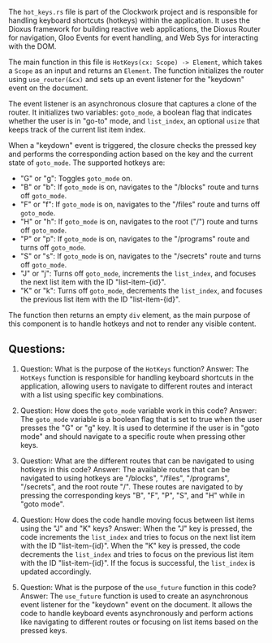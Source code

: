 The `hot_keys.rs` file is part of the Clockwork project and is responsible for handling keyboard shortcuts (hotkeys) within the application. It uses the Dioxus framework for building reactive web applications, the Dioxus Router for navigation, Gloo Events for event handling, and Web Sys for interacting with the DOM.

The main function in this file is `HotKeys(cx: Scope) -> Element`, which takes a `Scope` as an input and returns an `Element`. The function initializes the router using `use_router(&cx)` and sets up an event listener for the "keydown" event on the document.

The event listener is an asynchronous closure that captures a clone of the router. It initializes two variables: `goto_mode`, a boolean flag that indicates whether the user is in "go-to" mode, and `list_index`, an optional `usize` that keeps track of the current list item index.

When a "keydown" event is triggered, the closure checks the pressed key and performs the corresponding action based on the key and the current state of `goto_mode`. The supported hotkeys are:

- "G" or "g": Toggles `goto_mode` on.
- "B" or "b": If `goto_mode` is on, navigates to the "/blocks" route and turns off `goto_mode`.
- "F" or "f": If `goto_mode` is on, navigates to the "/files" route and turns off `goto_mode`.
- "H" or "h": If `goto_mode` is on, navigates to the root ("/") route and turns off `goto_mode`.
- "P" or "p": If `goto_mode` is on, navigates to the "/programs" route and turns off `goto_mode`.
- "S" or "s": If `goto_mode` is on, navigates to the "/secrets" route and turns off `goto_mode`.
- "J" or "j": Turns off `goto_mode`, increments the `list_index`, and focuses the next list item with the ID "list-item-{id}".
- "K" or "k": Turns off `goto_mode`, decrements the `list_index`, and focuses the previous list item with the ID "list-item-{id}".

The function then returns an empty `div` element, as the main purpose of this component is to handle hotkeys and not to render any visible content.
## Questions: 
 1. Question: What is the purpose of the `HotKeys` function?
   Answer: The `HotKeys` function is responsible for handling keyboard shortcuts in the application, allowing users to navigate to different routes and interact with a list using specific key combinations.

2. Question: How does the `goto_mode` variable work in this code?
   Answer: The `goto_mode` variable is a boolean flag that is set to true when the user presses the "G" or "g" key. It is used to determine if the user is in "goto mode" and should navigate to a specific route when pressing other keys.

3. Question: What are the different routes that can be navigated to using hotkeys in this code?
   Answer: The available routes that can be navigated to using hotkeys are "/blocks", "/files", "/programs", "/secrets", and the root route "/". These routes are navigated to by pressing the corresponding keys "B", "F", "P", "S", and "H" while in "goto mode".

4. Question: How does the code handle moving focus between list items using the "J" and "K" keys?
   Answer: When the "J" key is pressed, the code increments the `list_index` and tries to focus on the next list item with the ID "list-item-{id}". When the "K" key is pressed, the code decrements the `list_index` and tries to focus on the previous list item with the ID "list-item-{id}". If the focus is successful, the `list_index` is updated accordingly.

5. Question: What is the purpose of the `use_future` function in this code?
   Answer: The `use_future` function is used to create an asynchronous event listener for the "keydown" event on the document. It allows the code to handle keyboard events asynchronously and perform actions like navigating to different routes or focusing on list items based on the pressed keys.
    